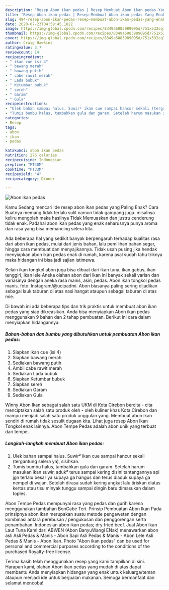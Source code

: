 ```yaml
---
description: "Resep Abon ikan pedas | Resep Membuat Abon ikan pedas Yang Enak Dan Lezat"
title: "Resep Abon ikan pedas | Resep Membuat Abon ikan pedas Yang Enak Dan Lezat"
slug: 494-resep-abon-ikan-pedas-resep-membuat-abon-ikan-pedas-yang-enak-dan-lezat
date: 2020-07-23T04:59:45.182Z
image: https://img-global.cpcdn.com/recipes/8349a6083989095d/751x532cq70/abon-ikan-pedas-foto-resep-utama.jpg
thumbnail: https://img-global.cpcdn.com/recipes/8349a6083989095d/751x532cq70/abon-ikan-pedas-foto-resep-utama.jpg
cover: https://img-global.cpcdn.com/recipes/8349a6083989095d/751x532cq70/abon-ikan-pedas-foto-resep-utama.jpg
author: Craig Hawkins
ratingvalue: 3.7
reviewcount: 14
recipeingredient:
- " ikan cue isi 4"
- " bawang merah"
- " bawang putih"
- " cabe rawit merah"
- " Lada bubuk"
- " Ketumbar bubuk"
- " sereh"
- " Garam"
- " Gula"
recipeinstructions:
- "Ulek bahan sampai halus. Suwir² ikan cue sampai hancur sekali (tergantung selera ya), sisihkan."
- "Tumis bumbu halus, tambahkan gula dan garam. Setelah harum masukan ikan suwir, aduk² terus sampai kering disini tantangannya api jgn terlalu besar ya supaya ga hangus dan terus diaduk supaya ga nempel di wajan. Setelah dirasa sudah kering angkat lalu tiriskan diatas kertas atau tisu minyak tunggu sampai dingin baru dimasukan dalam toples."
categories:
- Resep
tags:
- abon
- ikan
- pedas

katakunci: abon ikan pedas 
nutrition: 276 calories
recipecuisine: Indonesian
preptime: "PT40M"
cooktime: "PT33M"
recipeyield: "4"
recipecategory: Dinner

---
```



![Abon ikan pedas](https://img-global.cpcdn.com/recipes/8349a6083989095d/751x532cq70/abon-ikan-pedas-foto-resep-utama.jpg)

Kamu Sedang mencari ide resep abon ikan pedas yang Paling Enak? Cara Buatnya memang tidak terlalu sulit namun tidak gampang juga. misalnya keliru mengolah maka hasilnya Tidak Memuaskan dan justru cenderung tidak enak. Padahal abon ikan pedas yang enak seharusnya punya aroma dan rasa yang bisa memancing selera kita.

Ada beberapa hal yang sedikit banyak berpengaruh terhadap kualitas rasa dari abon ikan pedas, mulai dari jenis bahan, lalu pemilihan bahan segar, hingga cara membuat dan menyajikannya. Tidak usah pusing jika hendak menyiapkan abon ikan pedas enak di rumah, karena asal sudah tahu triknya maka hidangan ini bisa jadi sajian istimewa.

Selain ikan tongkol abon juga bisa dibuat dari ikan tuna, ikan gabus, ikan tenggiri, ikan lele Aneka olahan abon dari ikan ini banyak sekali varian dan variasinya dengan aneka rasa manis, asin, pedas. Abon ikan tongkol pedas manis. foto: Instagram/@ucipadmi. Abon biasanya paling sering dijadikan sebagai lauk taburan di atas nasi hangat ataupun sebagai taburan di atas mie.


Di bawah ini ada beberapa tips dan trik praktis untuk membuat abon ikan pedas yang siap dikreasikan. Anda bisa menyiapkan Abon ikan pedas menggunakan 9 bahan dan 2 tahap pembuatan. Berikut ini cara dalam menyiapkan hidangannya.

<!--inarticleads1-->

##### Bahan-bahan dan bumbu yang dibutuhkan untuk pembuatan Abon ikan pedas:

1. Siapkan  ikan cue (isi 4)
1. Siapkan  bawang merah
1. Sediakan  bawang putih
1. Ambil  cabe rawit merah
1. Sediakan  Lada bubuk
1. Siapkan  Ketumbar bubuk
1. Siapkan  sereh
1. Sediakan  Garam
1. Sediakan  Gula


Winny Abon Ikan sebagai salah satu UKM di Kota Cirebon bercita - cita menciptakan salah satu produk oleh - oleh kuliner khas Kota Cirebon dan mampu menjadi salah satu produk unggulan yang. Membuat abon ikan sendiri di rumah tidak sesulit dugaan kita. Lihat juga resep Abon Ikan Tongkol enak lainnya. Abon Tempe Pedas adalah abon unik yang terbuat dari tempe. 

<!--inarticleads2-->

##### Langkah-langkah membuat Abon ikan pedas:

1. Ulek bahan sampai halus. Suwir² ikan cue sampai hancur sekali (tergantung selera ya), sisihkan.
1. Tumis bumbu halus, tambahkan gula dan garam. Setelah harum masukan ikan suwir, aduk² terus sampai kering disini tantangannya api jgn terlalu besar ya supaya ga hangus dan terus diaduk supaya ga nempel di wajan. Setelah dirasa sudah kering angkat lalu tiriskan diatas kertas atau tisu minyak tunggu sampai dingin baru dimasukan dalam toples.


Abon Tempe Pedas mempunyai rasa yang pedas dan gurih karena menggunakan tambahan BonCabe Teri. Prinsip Pembuatan Abon Ikan Pada prinsipnya abon ikan merupakan suatu metode pengawetan dengan kombinasi antara perebusan / pengukusan dan penggorengan serta penambahan. Indonesian abon ikan pedas; dry fried beef. Jual Abon Ikan Laut Tuna Kami dari ABWEN (Abon BanyuWangi ENak) menawarkan abon asli Asli Pedas &amp; Manis - Abon Sapi Asli Pedas &amp; Manis - Abon Lele Asli Pedas &amp; Manis - Abon Ikan. Photo &#34;Abon ikan pedas&#34; can be used for personal and commercial purposes according to the conditions of the purchased Royalty-free license. 

Terima kasih telah menggunakan resep yang kami tampilkan di sini. Harapan kami, olahan Abon ikan pedas yang mudah di atas dapat membantu Anda menyiapkan hidangan yang enak untuk keluarga/teman ataupun menjadi ide untuk berjualan makanan. Semoga bermanfaat dan selamat mencoba!
